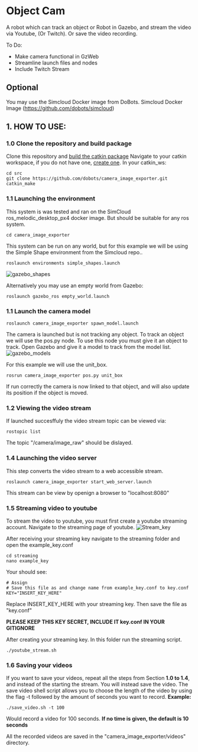 # Object Cam
A robot which can track an object or Robot in Gazebo, and stream the video via Youtube, (Or Twitch). Or save the video recording.

To Do:
- Make camera functional in GzWeb
- Streamline launch files and nodes
- Include Twitch Stream

## Optional
You may use the Simcloud Docker image from DoBots.
Simcloud Docker Image (https://github.com/dobots/simcloud)

## 1. HOW TO USE:

### 1.0 Clone the repository and build package
Clone this repository and [build the catkin package](https://catkin-tools.readthedocs.io/en/latest/verbs/catkin_build.html)
Navigate to your catkin workspace, if you do not have one, [create one](http://wiki.ros.org/catkin/Tutorials/create_a_workspace).
In your catkin_ws:
```
cd src
git clone https://github.com/dobots/camera_image_exporter.git
catkin_make
```

### 1.1  Launching the environment
This system is was tested and ran on the SimCloud ros_melodic_desktop_px4 docker image. But should be suitable for any ros system.

```
cd camera_image_exporter
```

This system can be run on any world, but for this example we will be using the Simple Shape environment from the Simcloud repo..
```
roslaunch environments simple_shapes.launch
```
![gazebo_shapes](https://user-images.githubusercontent.com/27964546/151209141-92733f6a-b388-4e67-8164-b6979542822a.png)

Alternatively you may use an empty world from Gazebo:

```
roslaunch gazebo_ros empty_world.launch
```

### 1.1 Launch the camera model

```
roslaunch camera_image_exporter spawn_model.launch
```

The camera is launched but is not tracking any object. To track an object we will use the pos.py node.
To use this node you must give it an object to track. Open Gazebo and give it a model to track from the model list.
![gazebo_models](https://user-images.githubusercontent.com/27964546/151209328-1fc4e32d-fb42-451a-a2a9-fed1ca7b86b3.png)

For this example we will use the unit_box.

```
rosrun camera_image_exporter pos.py unit_box
```

If run correctly the camera is now linked to that object, and will also update its position if the object is moved.
### 1.2 Viewing the video stream
If launched succesffuly the video stream topic can be viewed via:
```
rostopic list
```

The topic "/camera/image_raw" should be dislayed.


### 1.4 Launching the video server
This step converts the video stream to a web accessible stream.
```
roslaunch camera_image_exporter start_web_server.launch
```
This stream can be view by openign a browser to "localhost:8080"

### 1.5 Streaming video to youtube
To stream the video to youtube, you must first create a youtube streaming account. Navigate to the streaming page of youtube.
![Stream_key](https://user-images.githubusercontent.com/27964546/151963265-7eecb42e-5280-4ae2-b1a3-18fd949fe2b9.png)

After receiving your streaming key navigate to the streaming folder and open the example_key.conf
```
cd streaming
nano example_key
```
Your should see:
```
# Assign 
# Save this file as and change name from example_key.conf to key.conf
KEY="INSERT_KEY_HERE"
```
Replace INSERT_KEY_HERE with your streaming key.
Then save the file as "key.conf"

**PLEASE KEEP THIS KEY SECRET, INCLUDE IT key.conf IN YOUR GITIGNORE**

After creating your streaming key.
In this folder run the streaming script.

```
./youtube_stream.sh
```
### 1.6 Saving your videos
If you want to save your videos, repeat all the steps from Section **1.0 to 1.4**, and instead of the starting the stream. You will instead save the video.
The save video shell script allows you to choose the length of the video by using the flag -t followed by the amount of seconds you want to record.
**Example:**

```
./save_video.sh -t 100
```
Would record a video for 100 seconds. **If no time is given, the default is 10 seconds**

All the recorded videos are saved in the "camera_image_exporter/videos" directory.
